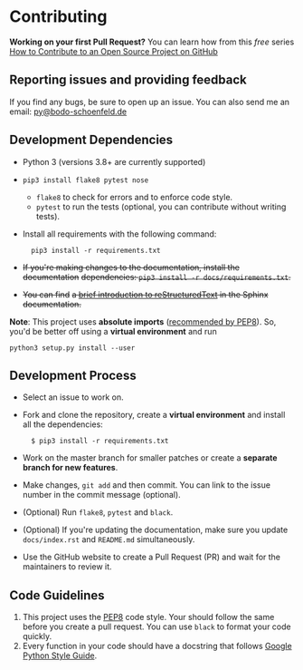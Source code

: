 # Contributing

**Working on your first Pull Request?** You can learn how from this *free*
series [How to Contribute to an Open Source Project on GitHub](https://egghead.io/series/how-to-contribute-to-an-open-source-project-on-github)

## Reporting issues and providing feedback

If you find any bugs, be sure to open up an issue. You can also send me an
email: [py@bodo-schoenfeld.de](mailto:py@bodo-schoenfeld.de)

## Development Dependencies

- Python 3 (versions 3.8+ are currently supported)
- `pip3 install flake8 pytest nose`
    - `flake8` to check for errors and to enforce code style.
    - `pytest` to run the tests (optional, you can contribute without writing tests).
- Install all requirements with the following command:

        pip3 install -r requirements.txt

- ~~If you're making changes to the documentation, install the documentation~~
  ~~dependencies: `pip3 install -r docs/requirements.txt`.~~
- ~~You can find~~
  ~~a [brief introduction to reStructuredText](https://www.sphinx-doc.org/en/master/usage/restructuredtext/basics.html) in the Sphinx documentation.~~

**Note**: This project uses **absolute imports** ([recommended by PEP8](https://www.python.org/dev/peps/pep-0008/#imports)). So, you'd be better off using a **virtual environment** and run

    python3 setup.py install --user

## Development Process

- Select an issue to work on.
- Fork and clone the repository, create a **virtual environment** and install all the dependencies:

        $ pip3 install -r requirements.txt

- Work on the master branch for smaller patches or create a **separate branch for new features**.
- Make changes, `git add` and then commit. You can link to the issue number in the commit message (optional).
- (Optional) Run `flake8`, `pytest` and `black`.
- (Optional) If you're updating the documentation, make sure you update `docs/index.rst` and `README.md` simultaneously.
- Use the GitHub website to create a Pull Request (PR) and wait for the maintainers to review it.

## Code Guidelines

1. This project uses the [PEP8](https://www.python.org/dev/peps/pep-0008/) code style. Your should follow the same before you create a pull request. You can use `black` to format your code quickly.
2. Every function in your code should have a docstring that follows [Google Python Style Guide](https://google.github.io/styleguide/pyguide.html).

